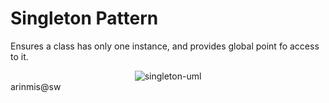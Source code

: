# Singleton Pattern

Ensures a class has only one instance, and provides global point fo access to it.

<div align="center">
<img src="https://user-images.githubusercontent.com/56651041/219121898-d0cd97ba-2a8d-4025-bc36-9f2c01ba5ea2.png" alt="singleton-uml">
</div>
arinmis@sw
